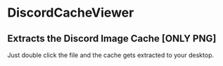 # DiscordCacheViewer
Extracts the Discord Image Cache [ONLY PNG]
------------------------------------
Just double click the file and the cache gets extracted to your desktop.
